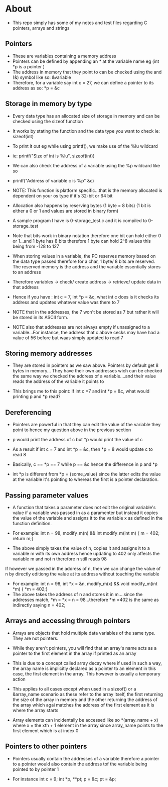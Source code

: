 # About
- This repo simply has some of my notes and test files regarding C pointers, arrays and strings

## Pointers
- These are variables containing a memory address
- Pointers can be defined by appending an * at the variable name eg (int *p is a pointer )
- The address in memory that they point to can be checked using the and (&) symbol like so: &variable
- Therefore, for a variable say int c = 27, we can define a pointer to its address as so: *p = &c

## Storage in memory by type
- Every data type has an allocated size of storage in memory and can be checked using the sizeof function
- It works by stating the function and the data type you want to check ie: sizeof(int)
- To print it out eg while using printf(), we make use of the %lu wildcard
- ie: printf("Size of int is %lu", sizeof(int))
- We can also check the address of a variable using the %p wildcard like so
- printf("Address of variable c is %p" &c)
- NOTE: This function is platform specific...that is the memory allocated is dependent on your os type if it's 32-bit or 64 bit
- Allocation also happens by reserving bytes (1 byte = 8 bits) (1 bit is either a 0 or 1 and values are stored in binary form)
- A sample program I have is 0-storage_test.c and it is compiled to 0-storage_test

- Note that bits work in binary notation therefore one bit can hold either 0 or 1...and 1 byte has 8 bits therefore 1 byte can hold 2^8 values this being from -128 to 127

- When storing values in a variable, the PC reserves memory based on the data type passed therefore for a char, 1 byte/ 8 bits are reserved. The reserved memory is the address and the variable essentially stores to an address

- Therefore variables -> check/ create address -> retrieve/ update data in that address
- Hence if you have : int c = 7, int *p = &c, what int c does is it checks its address and updates whatever value was there to 7
- NOTE that in the addresses, the 7 won't be stored as 7 but rather it will be stored in its ASCII form.
- NOTE also that addresses are not always empty if unassigned to a variable...For instance, the address that c above cecks may have had a value of 56 before but waas simply updated to read 7

## Storing memory addresses

- They are stored in pointers as we saw above. Pointers by default get 8 bytes in memory... They have their own addresses wich can be checked the same way we checked the address of a variable....and their value reads the address of the variable it points to

- This brings me to this point: If int c =7 and int *p = &c, what would printing p and *p read?

## Dereferencing

- Pointers are powerful in that they can edit the value of the variable they point to hence my question above in the previous section
- p would print the address of c but *p would print the value of c
- As a result if int c = 7 and int *p = &c, then *p = 8 would update c to read 8 
- Basically, c == *p == 7 while p == &c hence the difference in p and *p

- int *p is different from *p = {some_value} since the latter edits the value at the variable it's pointing to whereas the first is a pointer declaration.

## Passing parameter values
- A function that takes a parameter does not edit the original variable's value if a variable was passed in as a paramenter but instead it copies the value of the variable and assigns it to the variable x as defined in the function definition.

- For example: int n = 98, modify_m(n) && int modify_m(int m) { m = 402; return m;} 
- The above simply takes the value of n, copies it and assigns it to a variable m with its own address hence updating to 402 only affects the variable m and not n therefore n still reads 98

If however we passed in the address of n, then we can change the value of n by directly editiong the value at its address without touching the variable

- For example: int n = 98, int *x = &n, modify_m(x) && void modify_m(int *m) { *m = 402;}
- The above takes the address of n and stores it in m....since the addresses match, *m = *x = n = 98...therefore *m =402 is the same as indirectly saying n = 402;

## Arrays and accessing through pointers
- Arrays are objects that hold multiple data variables of the same type. They are not pointers.
- While they aren't pointers, you will find that an array's name acts as a pointer to the first element in the array if printed as an array
- This is due to a concept called array decay where if used in such a way, the array name is implicitly declared as a pointer to an element in this case, the first element in the array. This however is usually a temporary action
- This applies to all cases except when used in a sizeof() or a &array_name scenario as these refer to the array itself,
the first returning the size of the array in memory and the other returning the address of the array which agai matches the address of the first element as it is where the array starts

- Array elements can incidentally be accessed like so *(array_name + x) where x = the xth + 1 element in the array since array_name points to the first element which is at index 0

## Pointers to other pointers
- Pointers usually contain the addresses of a variable therefore a pointer to a pointer would also contain the address tof the variable being pointed to by pointer 1

- For instance int c = 9; int *p, **pt; p = &c; pt = &p;
